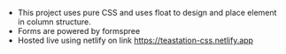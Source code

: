 - This project uses pure CSS and uses float to design and place element in column structure.
- Forms are powered by formspree
- Hosted live using netlify on link https://teastation-css.netlify.app